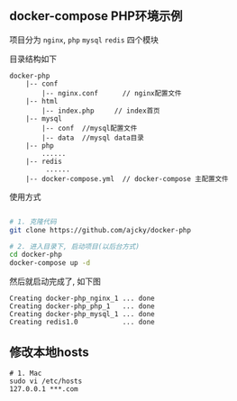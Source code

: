 ## docker-compose PHP环境示例


项目分为 `nginx`, `php`  `mysql` `redis` 四个模块


目录结构如下

    docker-php
        |-- conf
            |-- nginx.conf      // nginx配置文件
        |-- html
            |-- index.php     // index首页
        |-- mysql
            |-- conf  //mysql配置文件
            |-- data  //mysql data目录
        |-- php
            ......
        |-- redis  
             ......
        |-- docker-compose.yml  // docker-compose 主配置文件


使用方式
``` sh 

# 1. 克隆代码
git clone https://github.com/ajcky/docker-php

# 2. 进入目录下, 启动项目(以后台方式)
cd docker-php
docker-compose up -d

```    

然后就启动完成了, 如下图
```
Creating docker-php_nginx_1 ... done
Creating docker-php_php_1   ... done
Creating docker-php_mysql_1 ... done
Creating redis1.0           ... done
```

## 修改本地hosts
```
# 1. Mac
sudo vi /etc/hosts
127.0.0.1 ***.com
```



